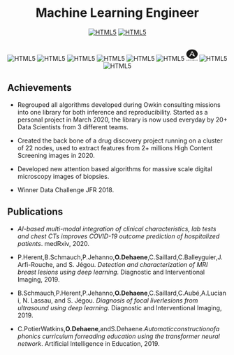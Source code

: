 <div align="center">

# Machine Learning Engineer

[<img alt="HTML5" width="100px" height="50px" src="https://raw.githubusercontent.com/gilbarbara/logos/master/logos/linkedin.svg" />](https://www.linkedin.com/in/olivier-dehaene/)
[<img alt="HTML5" width="100px" height="50px" src="https://raw.githubusercontent.com/StackExchange/Stacks-Icons/production/src/Icon/Logo.svg" />](https://stackoverflow.com/users/10025506/olivier-dehaene?tab=profile)

<br />

<img alt="HTML5" width="26px" height="26px" src="https://raw.githubusercontent.com/gilbarbara/logos/master/logos/python.svg" />
<img alt="HTML5" width="26px" height="26px" src="https://raw.githubusercontent.com/gilbarbara/logos/master/logos/pytorch.svg" />
<img alt="HTML5" width="26px" height="26px" src="https://raw.githubusercontent.com/gilbarbara/logos/master/logos/tensorflow.svg" />
<img alt="HTML5" width="26px" height="26px" src="https://raw.githubusercontent.com/gilbarbara/logos/master/logos/aws.svg" />
<img alt="HTML5" width="26px" height="26px" src="https://raw.githubusercontent.com/gilbarbara/logos/master/logos/google-cloud.svg" />
<img alt="HTML5" width="26px" height="26px" src="https://raw.githubusercontent.com/gilbarbara/logos/master/logos/docker-icon.svg" />
<img alt="HTML5" width="26px" height="26px" src="https://raw.githubusercontent.com/gilbarbara/logos/master/logos/ansible.svg" />
<img alt="HTML5" width="26px" height="26px" src="https://raw.githubusercontent.com/gilbarbara/logos/master/logos/rust.svg" />
<img alt="HTML5" width="26px" height="26px" src="https://raw.githubusercontent.com/gilbarbara/logos/master/logos/git-icon.svg" />

</div>

## Achievements

- Regrouped all algorithms developed during Owkin consulting missions into one library 
for both inference and reproducibility. Started as a personal project in March 2020, 
the library is now used everyday by 20+ Data Scientists from 3 different teams.

- Created the back bone of a drug discovery project running on a cluster of 22 nodes, 
used to extract features from 2+ millions High Content Screening images in 2020.

- Developed new attention based algorithms for massive scale digital microscopy images 
of biopsies.

- Winner Data Challenge JFR 2018.

## Publications

- *AI-based multi-modal integration of clinical characteristics, lab tests and chest CTs 
improves COVID-19 outcome prediction of hospitalized patients*. medRxiv, 2020.

- P.Herent,B.Schmauch,P.Jehanno,**O.Dehaene**,C.Saillard,C.Balleyguier,J. Arfi-Rouche, 
and S. Jégou. *Detection and characterization of MRI breast lesions using deep learning.* 
Diagnostic and Interventional Imaging, 2019.

- B.Schmauch,P.Herent,P.Jehanno,**O.Dehaene**,C.Saillard,C.Aubé,A.Luciani, N. Lassau, 
and S. Jégou. *Diagnosis of focal liverlesions from ultrasound using deep learning.* 
Diagnostic and Interventional Imaging, 2019.

- C.PotierWatkins,**O.Dehaene**,andS.Dehaene.*Automaticconstructionofa phonics 
curriculum forreading education using the transformer neural network*. Artificial 
Intelligence in Education, 2019.

